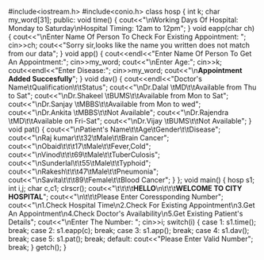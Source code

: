 #include<iostream.h>
#include<conio.h>
class hosp
{
int k;
char my_word[31];
public:
void time()
{
cout<<"\nWorking Days Of Hospital: Monday to Saturday\nHospital Timing: 12am 
to 12pm";
}
void eapp(char ch)
{
cout<<"\nEnter Name Of Person To Check For Existing Appointment: ";
cin>>ch;
cout<<"Sorry sir,looks like the name you written does not match from our data";
}
void app()
{
cout<<endl<<"Enter Name Of Person To Get An Appointment:";
cin>>my_word;
cout<<"\nEnter Age:";
cin>>k;
cout<<endl<<"Enter Disease:";
cin>>my_word;
cout<<"\n****Appointment Added Succesfully****";
}
void dav()
{
cout<<endl<<"Doctor's Name\tQualification\t\tStatus";
cout<<"\nDr.Dalal \tMD\t\tAvailable from Thu to Sat";
cout<<"\nDr.Shakeel \tBUMS\t\tAvailable from Mon to Sat";
cout<<"\nDr.Sanjay \tMBBS\t\tAvailable from Mon to wed";
cout<<"\nDr.Ankita \tMBBS\t\tNot Available";
cout<<"\nDr.Rajendra \tMD\t\tAvailable on Fri-Sat";
cout<<"\nDr.Vijay \tBUMS\t\tNot Available";
}
void pat()
{
cout<<"\nPatient's Name\t\tAge\tGender\t\tDisease";
cout<<"\nRaj kumar\t\t32\tMale\t\tBrain Cancer";
cout<<"\nObaid\t\t\t17\tMale\t\tFever,Cold";
cout<<"\nVinod\t\t\t69\tMale\t\tTuberCulosis";
cout<<"\nSunderlal\t\t55\tMale\t\tTyphoid";
cout<<"\nRakesh\t\t\t47\tMale\t\tPneumonia";
cout<<"\nSavita\t\t\t89\tFemale\t\tBlood Cancer";
}
};
void main()
{ hosp s1;
int i,j;
char c,c1;
clrscr();
cout<<"\t\t\t\t******HELLO******\n\t\t\t******WELCOME TO CITY 
HOSPITAL******";
cout<<"\n\t\t\tPlease Enter Coressponding Number";
cout<<"\n1.Check Hospital Time\n2.Check For Existing Appointment\n3.Get An 
Appointment\n4.Check Doctor's Availability\n5.Get Existing Patient's Details";
cout<<"\nEnter The Number: ";
cin>>i;
switch(i)
{
case 1:
s1.time();
break;
case 2:
s1.eapp(c);
break;
case 3:
s1.app();
break;
case 4:
s1.dav();
break;
case 5:
s1.pat();
break;
default:
cout<<"Please Enter Valid Number";
break;
}
getch();
}
